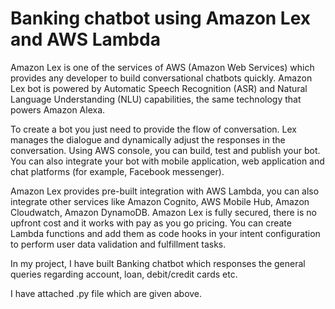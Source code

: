 # Banking chatbot using Amazon Lex and AWS Lambda

Amazon Lex is one of the services of AWS (Amazon Web Services) which provides any developer to build conversational chatbots quickly. Amazon Lex bot is powered by Automatic Speech Recognition (ASR) and Natural Language Understanding (NLU) capabilities, the same technology that powers Amazon Alexa.

To create a bot you just need to provide the flow of conversation. Lex manages the dialogue and dynamically adjust the responses in the conversation. Using AWS console, you can build, test and publish your bot. You can also integrate your bot with mobile application, web application and chat platforms (for example, Facebook messenger).

Amazon Lex provides pre-built integration with AWS Lambda, you can also integrate other services like Amazon Cognito, AWS Mobile Hub, Amazon Cloudwatch, Amazon DynamoDB. Amazon Lex is fully secured, there is no upfront cost and it works with pay as you go pricing. You can create Lambda functions and add them as code hooks in your intent configuration to perform user data validation and fulfillment tasks.

In my project, I have built Banking chatbot which responses the general queries regarding account, loan, debit/credit cards etc.

I have attached .py file which are given above.
